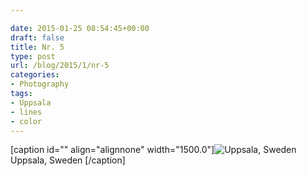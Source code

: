 ```yaml
---

date: 2015-01-25 08:54:45+00:00
draft: false
title: Nr. 5
type: post
url: /blog/2015/1/nr-5
categories:
- Photography
tags:
- Uppsala
- lines
- color
---
```


[caption id="" align="alignnone" width="1500.0"]![ Uppsala, Sweden ](/images/2015-01-25-20151nr-5/image-asset.jpeg)
 Uppsala, Sweden [/caption]
